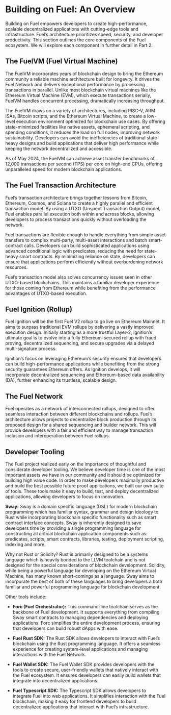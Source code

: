 # Building on Fuel: An Overview

Building on Fuel empowers developers to create high-performance, scalable decentralized applications with cutting-edge tools and infrastructure. Fuel’s architecture prioritizes speed, security, and developer productivity. This section outlines the core components of the Fuel ecosystem. We will explore each component in further detail in Part 2.

## The FuelVM (Fuel Virtual Machine)

The FuelVM incorporates years of blockchain design to bring the Ethereum community a reliable machine architecture built for longevity. It drives the Fuel Network and delivers exceptional performance by processing transactions in parallel. Unlike most blockchain virtual machines like the Ethereum Virtual Machine (EVM), which execute transactions serially, FuelVM handles concurrent processing, dramatically increasing throughput.

The FuelVM draws on a variety of architectures, including RISC-V, ARM ISAs, Bitcoin scripts, and the Ethereum Virtual Machine, to create a low-level execution environment optimized for blockchain use cases. By offering state-minimized facilities like native assets, ephemeral scripting, and spending conditions, it reduces the load on full nodes, improving network sustainability. Developers can avoid the inefficiencies of traditional state-heavy designs and build applications that deliver high performance while keeping the network decentralized and accessible.

As of May 2024, the FuelVM can achieve asset transfer benchmarks of 12,000 transactions per second (TPS) per core on high-end CPUs, offering unparalleled speed for modern blockchain applications.

## The Fuel Transaction Architecture

Fuel’s transaction architecture brings together lessons from Bitcoin, Ethereum, Cosmos, and Solana to create a highly parallel and efficient transaction model. By using a UTXO (Unspent Transaction Output) model, Fuel enables parallel execution both within and across blocks, allowing developers to process transactions quickly without overloading the network.

Fuel transactions are flexible enough to handle everything from simple asset transfers to complex multi-party, multi-asset interactions and batch smart-contract calls. Developers can build sophisticated applications using advanced conditional logic with predicates, reducing the need for state-heavy smart contracts. By minimizing reliance on state, developers can ensure that applications perform efficiently without overburdening network resources.

Fuel’s transaction model also solves concurrency issues seen in other UTXO-based blockchains. This maintains a familiar developer experience for those coming from Ethereum while benefiting from the performance advantages of UTXO-based execution.

## Fuel Ignition (Rollup)

Fuel Ignition will be the first Fuel V2 rollup to go live on Ethereum Mainnet. It aims to surpass traditional EVM rollups by delivering a vastly improved execution design. Initially starting as a more trustful Layer-2, Ignition’s ultimate goal is to evolve into a fully Ethereum-secured rollup with fraud proving, decentralized sequencing, and secure upgrades via a delayed multi-signature process.

Ignition’s focus on leveraging Ethereum’s security ensures that developers can build high-performance applications while benefiting from the strong security guarantees Ethereum offers. As Ignition develops, it will incorporate decentralized sequencing and Ethereum-based data availability (DA), further enhancing its trustless, scalable design.

## The Fuel Network

Fuel operates as a network of interconnected rollups, designed to offer seamless interaction between different blockchains and rollups. Fuel’s architecture allows projects to decentralize block production through its proposed design for a shared sequencing and builder network. This will provide developers with a fair and efficient way to manage transaction inclusion and interoperation between Fuel rollups.

## Developer Tooling

The Fuel project realized early on the importance of thoughtful and considerate developer tooling. We believe developer time is one of the most important assets we have in our community and it should be optimized for building high value code. In order to make developers maximally productive and build the best possible future proof applications, we built our own suite of tools. These tools make it easy to build, test, and deploy decentralized applications, allowing developers to focus on innovation.

**Sway:** Sway is a domain specific language (DSL) for modern blockchain programming which has familiar syntax, grammar and design ideology to Rust while incorporating blockchain specific functionality such as smart contract interface concepts. Sway is inherently designed to save developers time by providing a single programming language for constructing all critical blockchain application components such as: predicates, scripts, smart contracts, libraries, testing, deployment scripting, indexing and more.

Why not Rust or Solidity? Rust is primarily designed to be a systems language which is heavily bonded to the LLVM toolchain and is not designed for the special considerations of blockchain development. Solidity, while being a powerful language for developing on the Ethereum Virtual Machine, has many known short-comings as a language. Sway aims to incorporate the best of both of these languages to bring developers a both familiar and powerful programming language for blockchain development.

Other tools include:

- **Forc (Fuel Orchestrator):** This command-line toolchain serves as the backbone of Fuel development. It supports everything from compiling Sway smart contracts to managing dependencies and deploying applications. Forc simplifies the entire development process, ensuring that developers can build robust dApps with ease.

- **Fuel Rust SDK:** The Rust SDK allows developers to interact with Fuel’s blockchain using the Rust programming language. It offers a seamless experience for creating system-level applications and managing interactions with the Fuel Network.

- **Fuel Wallet SDK:** The Fuel Wallet SDK provides developers with the tools to create secure, user-friendly wallets that natively interact with the Fuel ecosystem. It ensures developers can easily build wallets that integrate into decentralized applications.

- **Fuel Typescript SDK:** The Typescript SDK allows developers to integrate Fuel into web applications. It simplifies interaction with the Fuel blockchain, making it easy for frontend developers to build decentralized applications that interact with Fuel’s infrastructure.